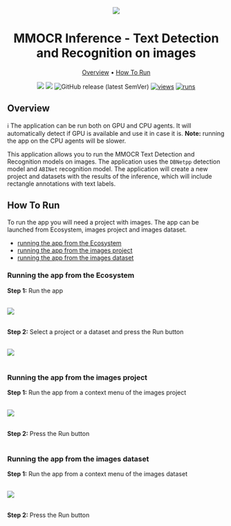 <div align="center" markdown>
<img src="https://github-production-user-asset-6210df.s3.amazonaws.com/118521851/262653323-44374612-28aa-4750-81df-c43efd561aa6.png"/>

# MMOCR Inference - Text Detection and Recognition on images

<p align="center">
  <a href="#Overview">Overview</a> •
  <a href="#How-To-Run">How To Run</a>
</p>

[![](https://img.shields.io/badge/supervisely-ecosystem-brightgreen)](https://ecosystem.supervise.ly/apps/supervisely-ecosystem/PLACEHOLDER-FOR-APP-PATH)
[![](https://img.shields.io/badge/slack-chat-green.svg?logo=slack)](https://supervise.ly/slack)
![GitHub release (latest SemVer)](https://img.shields.io/github/v/release/supervisely-ecosystem/PLACEHOLDER-FOR-APP-PATH)
[![views](https://app.supervise.ly/img/badges/views/supervisely-ecosystem/PLACEHOLDER-FOR-APP-PATH.png)](https://supervise.ly)
[![runs](https://app.supervise.ly/img/badges/runs/supervisely-ecosystem/PLACEHOLDER-FOR-APP-PATH.png)](https://supervise.ly)

</div>

## Overview

ℹ️ The application can be run both on GPU and CPU agents. It will automatically detect if GPU is available and use it in case it is. **Note:** running the app on the CPU agents will be slower.

This application allows you to run the MMOCR Text Detection and Recognition models on images. The application uses the `DBNetpp` detection model and `ABINet` recognition model. The application will create a new project and datasets with the results of the inference, which will include rectangle annotations with text labels.

## How To Run

To run the app you will need a project with images. The app can be launched from Ecosystem, images project and images dataset.

- [running the app from the Ecosystem](#running-the-app-from-the-ecosystem)
- [running the app from the images project](#running-the-app-from-the-images-project)
- [running the app from the images dataset](#running-the-app-from-the-images-dataset)

### Running the app from the Ecosystem

**Step 1:** Run the app<br><br>

<img src="https://github-production-user-asset-6210df.s3.amazonaws.com/118521851/262659619-a643c84d-1418-456e-9110-ec107dbe4601.png"/><br><br>

**Step 2:** Select a project or a dataset and press the Run button<br><br>

<img src="https://github-production-user-asset-6210df.s3.amazonaws.com/118521851/262659634-4f0a1037-4af9-4516-9c53-fad3576b2816.png"/><br><br>

### Running the app from the images project

**Step 1:** Run the app from a context menu of the images project<br><br>

<img src="https://github-production-user-asset-6210df.s3.amazonaws.com/118521851/262659643-f9d07c69-864d-4aaf-9331-84322d6df4ef.png"/><br><br>

**Step 2:** Press the Run button<br><br>

### Running the app from the images dataset

**Step 1:** Run the app from a context menu of the images dataset<br><br>

<img src="https://github-production-user-asset-6210df.s3.amazonaws.com/118521851/262659651-929f09b6-35e3-4473-961f-8696fa4ba9fc.png"/><br><br>

**Step 2:** Press the Run button<br><br>
